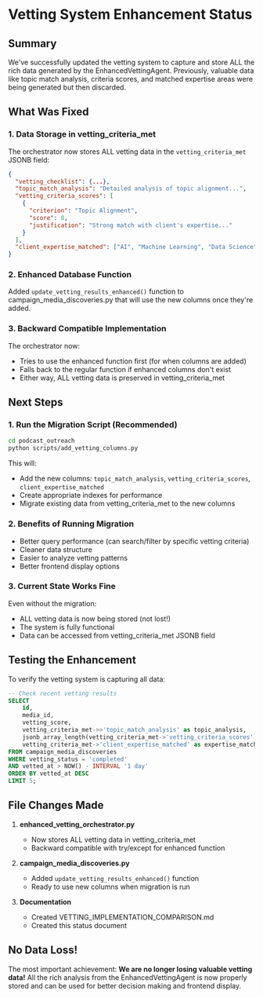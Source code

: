# Vetting System Enhancement Status

## Summary

We've successfully updated the vetting system to capture and store ALL the rich data generated by the EnhancedVettingAgent. Previously, valuable data like topic match analysis, criteria scores, and matched expertise areas were being generated but then discarded.

## What Was Fixed

### 1. **Data Storage in vetting_criteria_met**
The orchestrator now stores ALL vetting data in the `vetting_criteria_met` JSONB field:
```json
{
  "vetting_checklist": {...},
  "topic_match_analysis": "Detailed analysis of topic alignment...",
  "vetting_criteria_scores": [
    {
      "criterion": "Topic Alignment",
      "score": 8,
      "justification": "Strong match with client's expertise..."
    }
  ],
  "client_expertise_matched": ["AI", "Machine Learning", "Data Science"]
}
```

### 2. **Enhanced Database Function**
Added `update_vetting_results_enhanced()` function to campaign_media_discoveries.py that will use the new columns once they're added.

### 3. **Backward Compatible Implementation**
The orchestrator now:
- Tries to use the enhanced function first (for when columns are added)
- Falls back to the regular function if enhanced columns don't exist
- Either way, ALL vetting data is preserved in vetting_criteria_met

## Next Steps

### 1. **Run the Migration Script** (Recommended)
```bash
cd podcast_outreach
python scripts/add_vetting_columns.py
```

This will:
- Add the new columns: `topic_match_analysis`, `vetting_criteria_scores`, `client_expertise_matched`
- Create appropriate indexes for performance
- Migrate existing data from vetting_criteria_met to the new columns

### 2. **Benefits of Running Migration**
- Better query performance (can search/filter by specific vetting criteria)
- Cleaner data structure
- Easier to analyze vetting patterns
- Better frontend display options

### 3. **Current State Works Fine**
Even without the migration:
- ALL vetting data is now being stored (not lost!)
- The system is fully functional
- Data can be accessed from vetting_criteria_met JSONB field

## Testing the Enhancement

To verify the vetting system is capturing all data:

```sql
-- Check recent vetting results
SELECT 
    id,
    media_id,
    vetting_score,
    vetting_criteria_met->>'topic_match_analysis' as topic_analysis,
    jsonb_array_length(vetting_criteria_met->'vetting_criteria_scores') as num_criteria_scored,
    vetting_criteria_met->'client_expertise_matched' as expertise_matched
FROM campaign_media_discoveries
WHERE vetting_status = 'completed'
AND vetted_at > NOW() - INTERVAL '1 day'
ORDER BY vetted_at DESC
LIMIT 5;
```

## File Changes Made

1. **enhanced_vetting_orchestrator.py**
   - Now stores ALL vetting data in vetting_criteria_met
   - Backward compatible with try/except for enhanced function

2. **campaign_media_discoveries.py**
   - Added `update_vetting_results_enhanced()` function
   - Ready to use new columns when migration is run

3. **Documentation**
   - Created VETTING_IMPLEMENTATION_COMPARISON.md
   - Created this status document

## No Data Loss!

The most important achievement: **We are no longer losing valuable vetting data!** All the rich analysis from the EnhancedVettingAgent is now properly stored and can be used for better decision making and frontend display.